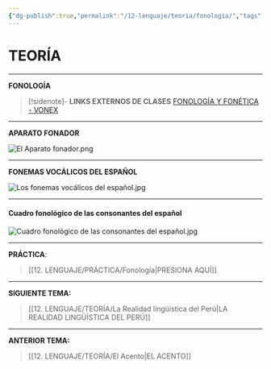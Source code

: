 ```yaml
---
{"dg-publish":true,"permalink":"/12-lenguaje/teoria/fonologia/","tags":["Lenguaje","Teoría"]}
---
```


# TEORÍA
---
**FONOLOGÍA**

>[!sidenote]- **LINKS EXTERNOS DE CLASES** 
>[FONOLOGÍA Y FONÉTICA - VONEX](https://youtu.be/KcTD-kPjcbo?si=azDYV3YX4TJe5UN2)

---
**APARATO FONADOR**

![El Aparato fonador.png](/img/user/1.%20ELEMENTOS%20GR%C3%81FICOS/El%20Aparato%20fonador.png)

---
**FONEMAS VOCÁLICOS DEL ESPAÑOL** 

![Los fonemas vocálicos del español.jpg](/img/user/1.%20ELEMENTOS%20GR%C3%81FICOS/Los%20fonemas%20voc%C3%A1licos%20del%20espa%C3%B1ol.jpg)

---
#### Cuadro fonológico de las consonantes del español

![Cuadro fonológico de las consonantes del español.jpg](/img/user/1.%20ELEMENTOS%20GR%C3%81FICOS/Cuadro%20fonol%C3%B3gico%20de%20las%20consonantes%20del%20espa%C3%B1ol.jpg)

---
**PRÁCTICA**:
>[[12. LENGUAJE/PRÁCTICA/Fonología\|PRESIONA AQUÍ]]

---
**SIGUIENTE TEMA:** 
>[[12. LENGUAJE/TEORÍA/La Realidad lingüística del Perú\|LA REALIDAD LINGÜÍSTICA DEL PERÚ]]

---
**ANTERIOR TEMA:**
>[[12. LENGUAJE/TEORÍA/El Acento\|EL ACENTO]]

